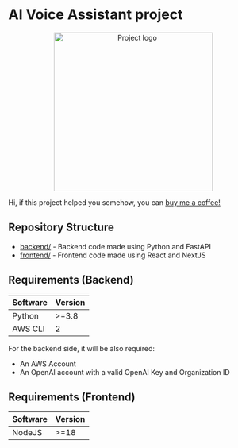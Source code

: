 # AI Voice Assistant project

<p align="center">
  <a href="https://www.youtube.com/watch?v=_n9OS_pbobg&list=PLEm9sJnRaMuY35YUqXmE5ckALb3dc4HQ-" target="blank"><img src="https://res.cloudinary.com/https-mpcsj-com/image/upload/v1685210551/Thumbnail2_zqnbo3.jpg" width="320" alt="Project logo" /></a>
</p>

Hi, if this project helped you somehow, you can [buy me a coffee!](https://buymeacoffee.com/mpcsj)
## Repository Structure

- [backend/](backend) - Backend code made using Python and FastAPI
- [frontend/](frontend) - Frontend code made using React and NextJS

## Requirements (Backend)

| Software | Version |
| -------- | ------- |
| Python   | >=3.8   |
| AWS CLI  | 2       |

For the backend side, it will be also required:

- An AWS Account
- An OpenAI account with a valid OpenAI Key and Organization ID

## Requirements (Frontend)

| Software | Version |
| -------- | ------- |
| NodeJS   | >=18    |
